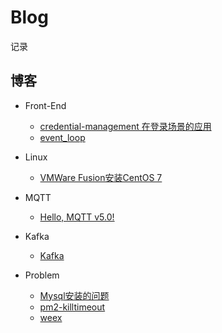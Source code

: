 # Blog

记录

## 博客
- Front-End
  - [credential-management 在登录场景的应用](https://github.com/dxil/Blog/blob/master/front-end/credential-management.md)
  - [event_loop](https://github.com/dxil/Blog/blob/master/front-end/event-loop.md)
- Linux
  - [VMWare Fusion安装CentOS 7](https://github.com/dxil/Blog/blob/master/Linux/VMware/VMware%20Fusion%20%E5%AE%89%E8%A3%85CentOS%207%20.md)

- MQTT
  - [Hello, MQTT v5.0!](https://github.com/dxil/Blog/blob/master/mqtt/mqtt%205.0.md)

- Kafka
  - [Kafka](https://github.com/dxil/Blog/blob/master/kafka/kafka.md)
 
- Problem
  - [Mysql安装的问题](https://github.com/dxil/Blog/blob/master/problem/mysql-install-problem.md)
  - [pm2-killtimeout](https://github.com/dxil/Blog/blob/master/problem/pm2-killtimeout.md)
  - [weex](https://github.com/dxil/Blog/blob/master/problem/weex.md)
